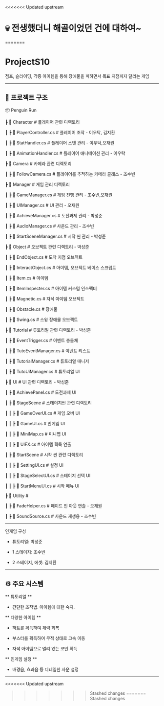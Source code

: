 <<<<<<< Updated upstream
# 💀 전생했더니 해골이었던 건에 대하여~
=======
# ProjectS10

점프, 슬라이딩, 각종 아이템을 통해 장애물을 피하면서 목표 지점까지 달리는 게임

---

## 📂 프로젝트 구조
📦 Penguin Run

 ┣ 📂 Character                # 플레이어 관련 디렉토리

 ┃ ┣ 📜 PlayerController.cs    # 플레이어 조작 - 이우탁, 김지환

 ┃ ┣ 📜 StatHandler.cs         # 플레이어 스탯 관리 - 이우탁,오재원

 ┃ ┣ 📜 AnimationHandler.cs    # 플레이어 애니메이션 관리 - 이우탁
 

 ┣ 📂 Camera                   # 카메라 관련 디렉토리

 ┃ ┣ 📜 FollowCamera.cs        # 플레이어를 추적하는 카메라 클래스 - 조수빈


 ┣ 📂 Manager                  # 게임 관리 디렉토리

 ┃ ┣ 📜 GameManager.cs         # 게임 진행 관리 - 조수빈,오재원

 ┃ ┣ 📜 UIManager.cs           # UI 관리 - 오재원
 
 ┃ ┣ 📜 AchieveManager.cs      # 도전과제 관리 - 박성준
 
 ┃ ┣ 📜 AudioManager.cs        # 사운드 관리 - 조수빈
 
 ┃ ┣ 📜 StartSceneManager.cs   # 시작 씬 관리 - 박성준
 

 ┣ 📂 Object                   # 오브젝트 관련 디렉토리 - 박성준

 ┃ ┣ 📜 EndObject.cs           # 도착 지점  오브젝트

 ┃ ┣ 📜 InteractObject.cs      # 아이템, 오브젝트 베이스 스크립트

 ┃ ┣ 📜 Item.cs                # 아이템

 ┃ ┣ 📜 ItemInspecter.cs       # 아이템 커스텀 인스펙터

 ┃ ┣ 📜 Magnetic.cs            # 자석 아이템 오브젝트

 ┃ ┣ 📜 Obstacle.cs            # 장애물

 ┃ ┣ 📜 Swing.cs               # 스윙 장애물 오브젝트
 

 ┣ 📂 Tutorial                 # 튜토리얼 관련 디렉토리 - 박성준

 ┃ ┣ 📜 EventTrigger.cs        # 이벤트 충돌체

 ┃ ┣ 📜 TutoEventManager.cs    # 이벤트 리스트

 ┃ ┣ 📜 TutorialManager.cs     # 튜토리얼 매니저

 ┃ ┣ 📜 TutoUiManager.cs       # 튜토리얼 UI
 

 ┣ 📂 UI                       # UI 관련 디렉토리 - 박성준
 
 ┃ ┣ 📜 AchievePanel.cs        # 도전과제 UI

 ┃ ┣ 📂 StageScene             # 스테이지씬 관련 디렉토리

 ┃ ┃ ┣ 📜 GameOverUI.cs        # 게임 오버 UI

 ┃ ┃ ┣ 📜 GameUI.cs            # 인게임 UI
 
 ┃ ┃ ┣ 📜 MiniMap.cs           # 미니맵 UI

 ┃ ┃ ┣ 📜 UIFX.cs              # 아이템 흭득 연출
 
 ┃ ┣ 📂 StartScene             # 시작 씬 관련 디렉토리
 
 ┃ ┃ ┣ 📜 SettingUI.cs         # 설정 UI

 ┃ ┃ ┣ 📜 StageSelectUI.cs     # 스테이지 선택 UI

 ┃ ┃ ┣ 📜 StartMenuUI.cs       # 시작 메뉴 UI


 ┣ 📂 Utility                  # 

 ┃ ┣ 📜 FadeHelper.cs          # 페이드 인 아웃 연출 - 오재원

 ┃ ┣ 📜 SoundSource.cs         #  사운드 재생용 - 조수빈
 

---

인게임 구성

- 튜토리얼: 박성준

- 1 스테이지: 조수빈

- 2 스테이지, 에셋: 김지환

---

## ⚙ 주요 시스템
**  튜토리얼 **
- 간단한 조작법. 아이템에 대한 숙지.

** 다양한 아이템 **
- 하트를 획득하여 체력 회복

- 부스터를 획득하여 무적 상태로 고속 이동

- 자석 아이템으로 멀리 있는 코인 획득

** 인게임 설정  **
- 배경음, 효과음 등 디테일한 사운 설정 

---
<<<<<<< Updated upstream
>>>>>>> Stashed changes
=======
>>>>>>> Stashed changes

